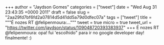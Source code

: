 
+++
author = "Jaydson Gomes"
categories = ["tweet"]
date = "Wed Aug 31 23:43:35 +0000 2011"
draft = false
slug = "2aa29fd7bf6fd2a07814d5d41dd5a79d0dfec07a"
tags = ["tweet"]
title = """É nozes RT @felipenmoura:..."""
tweet = true
micro = true
tweet_url = "https://twitter.com/jaydson/status/109048720393383937"
+++
É nozes RT @felipenmoura: opa! fui 'escolhido" para ir no google developer day! finalmente! :)
